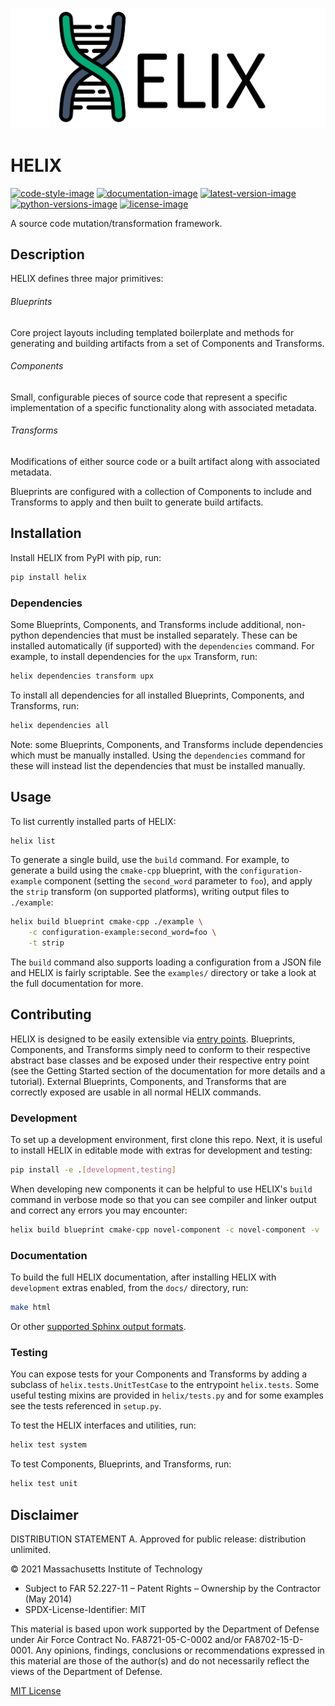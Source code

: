 ![logo-title-banner]

# HELIX

[![code-style-image]][black]
[![documentation-image]][readthedocs]
[![latest-version-image]][pypi]
[![python-versions-image]][python]
[![license-image]][mit]

A source code mutation/transformation framework.

## Description

HELIX defines three major primitives:

###### Blueprints

Core project layouts including templated boilerplate and methods for generating
and building artifacts from a set of Components and Transforms.

###### Components

Small, configurable pieces of source code that represent a specific
implementation of a specific functionality along with associated metadata.

###### Transforms

Modifications of either source code or a built artifact along with associated
metadata.

Blueprints are configured with a collection of Components to include and
Transforms to apply and then built to generate build artifacts.

## Installation

Install HELIX from PyPI with pip, run:

```bash
pip install helix
```

### Dependencies

Some Blueprints, Components, and Transforms include additional, non-python
dependencies that must be installed separately. These can be installed
automatically (if supported) with the `dependencies` command. For example, to
install dependencies for the `upx` Transform, run:

```bash
helix dependencies transform upx
```

To install all dependencies for all installed Blueprints, Components, and
Transforms, run:

```bash
helix dependencies all
```

Note: some Blueprints, Components, and Transforms include dependencies which
must be manually installed. Using the `dependencies` command for these will
instead list the dependencies that must be installed manually.

## Usage

To list currently installed parts of HELIX:

```bash
helix list
```

To generate a single build, use the `build` command. For example, to generate a
build using the `cmake-cpp` blueprint, with the `configuration-example`
component (setting the `second_word` parameter to `foo`), and apply the `strip`
transform (on supported platforms), writing output files to `./example`:

```bash
helix build blueprint cmake-cpp ./example \
    -c configuration-example:second_word=foo \
    -t strip
```

The `build` command also supports loading a configuration from a JSON file and
HELIX is fairly scriptable. See the `examples/` directory or take a look at the
full documentation for more.

## Contributing

HELIX is designed to be easily extensible via [entry
points](https://packaging.python.org/tutorials/packaging-projects/#entry-points).
Blueprints, Components, and Transforms simply need to conform to their
respective abstract base classes and be exposed under their respective entry
point (see the Getting Started section of the documentation for more details
and a tutorial). External Blueprints, Components, and Transforms that are
correctly exposed are usable in all normal HELIX commands.

### Development

To set up a development environment, first clone this repo. Next, it is useful
to install HELIX in editable mode with extras for development and testing:

```bash
pip install -e .[development,testing]
```

When developing new components it can be helpful to use HELIX's `build` command
in verbose mode so that you can see compiler and linker output and correct any
errors you may encounter:

```bash
helix build blueprint cmake-cpp novel-component -c novel-component -v
```

### Documentation

To build the full HELIX documentation, after installing HELIX with
`development` extras enabled, from the `docs/` directory, run:

```bash
make html
```

Or other [supported Sphinx output
formats](https://www.sphinx-doc.org/en/master/usage/builders/index.html).

### Testing

You can expose tests for your Components and Transforms by adding a subclass of
`helix.tests.UnitTestCase` to the entrypoint `helix.tests`. Some useful testing
mixins are provided in `helix/tests.py` and for some examples see the tests
referenced in `setup.py`.

To test the HELIX interfaces and utilities, run:

```bash
helix test system
```

To test Components, Blueprints, and Transforms, run:

```bash
helix test unit
```

## Disclaimer

DISTRIBUTION STATEMENT A. Approved for public release: distribution unlimited.

© 2021 Massachusetts Institute of Technology

- Subject to FAR 52.227-11 – Patent Rights – Ownership by the Contractor (May 2014)
- SPDX-License-Identifier: MIT

This material is based upon work supported by the Department of Defense under
Air Force Contract No. FA8721-05-C-0002 and/or FA8702-15-D-0001. Any opinions,
findings, conclusions or recommendations expressed in this material are those
of the author(s) and do not necessarily reflect the views of the Department of
Defense.

[MIT License](LICENSE.txt)

[logo-title-banner]: /images/logo-title-banner-white.png

[code-style-image]: https://img.shields.io/badge/code%20style-black-000000.svg
[black]: https://github.com/psf/black
[documentation-image]: https://img.shields.io/readthedocs/helix-datasets
[readthedocs]: https://helix-datasets.readthedocs.io/
[latest-version-image]: https://img.shields.io/pypi/v/helix
[pypi]: https://pypi.org/project/helix/
[python-versions-image]: https://img.shields.io/pypi/pyversions/helix
[python]: https://www.python.org/
[license-image]: https://img.shields.io/pypi/l/helix
[mit]: ./LICENSE.txt
